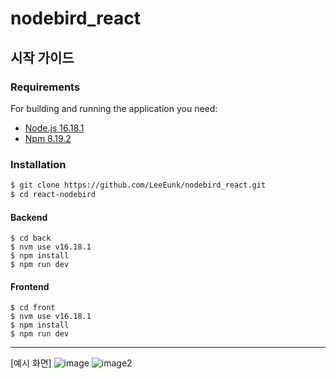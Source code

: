 # nodebird_react

## 시작 가이드
### Requirements
For building and running the application you need:

- [Node.js 16.18.1](https://nodejs.org/ca/blog/release/v16.18.1/)
- [Npm 8.19.2](https://www.npmjs.com/package/npm/v/8.19.2)

### Installation
``` bash
$ git clone https://github.com/LeeEunk/nodebird_react.git
$ cd react-nodebird
```
#### Backend
```
$ cd back
$ nvm use v16.18.1
$ npm install
$ npm run dev
```

#### Frontend
```
$ cd front
$ nvm use v16.18.1
$ npm install 
$ npm run dev
```

---

[예시 화면]
![image](https://github.com/user-attachments/assets/b349e1d0-0ff9-429b-a88e-6d31d49488b7)
![image2](https://github.com/user-attachments/assets/103c4227-6c1a-41ce-8566-efc4c2b95c4c)

